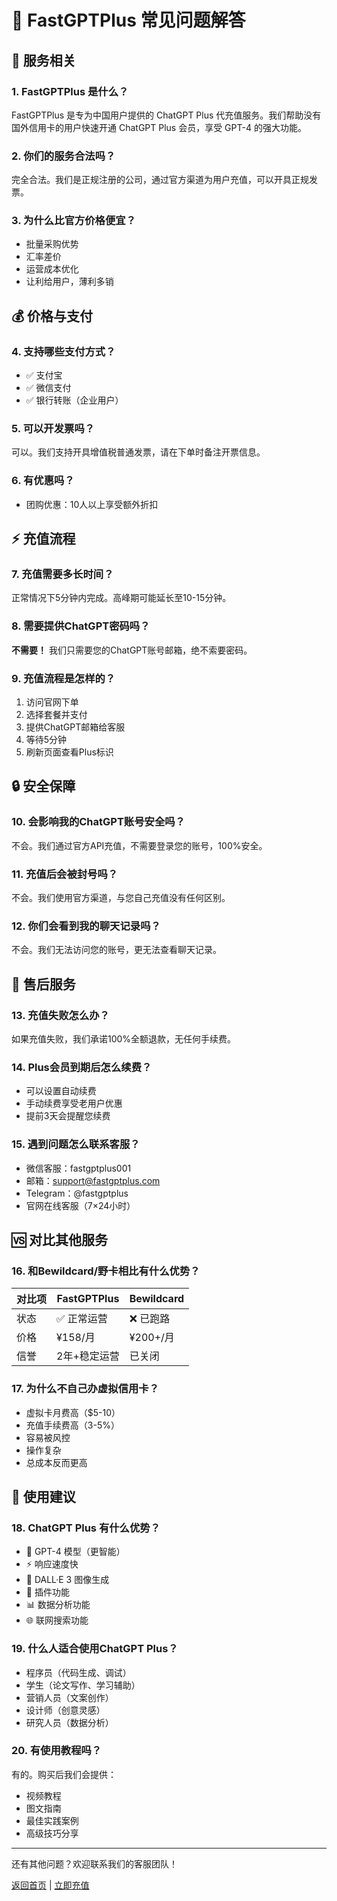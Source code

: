 # 🤔 FastGPTPlus 常见问题解答

## 📌 服务相关

### 1. FastGPTPlus 是什么？
FastGPTPlus 是专为中国用户提供的 ChatGPT Plus 代充值服务。我们帮助没有国外信用卡的用户快速开通 ChatGPT Plus 会员，享受 GPT-4 的强大功能。

### 2. 你们的服务合法吗？
完全合法。我们是正规注册的公司，通过官方渠道为用户充值，可以开具正规发票。

### 3. 为什么比官方价格便宜？
- 批量采购优势
- 汇率差价
- 运营成本优化
- 让利给用户，薄利多销

## 💰 价格与支付

### 4. 支持哪些支付方式？
- ✅ 支付宝
- ✅ 微信支付
- ✅ 银行转账（企业用户）

### 5. 可以开发票吗？
可以。我们支持开具增值税普通发票，请在下单时备注开票信息。

### 6. 有优惠吗？
- 团购优惠：10人以上享受额外折扣

## ⚡ 充值流程

### 7. 充值需要多长时间？
正常情况下5分钟内完成。高峰期可能延长至10-15分钟。

### 8. 需要提供ChatGPT密码吗？
**不需要！** 我们只需要您的ChatGPT账号邮箱，绝不索要密码。

### 9. 充值流程是怎样的？
1. 访问官网下单
2. 选择套餐并支付
3. 提供ChatGPT邮箱给客服
4. 等待5分钟
5. 刷新页面查看Plus标识

## 🔒 安全保障

### 10. 会影响我的ChatGPT账号安全吗？
不会。我们通过官方API充值，不需要登录您的账号，100%安全。

### 11. 充值后会被封号吗？
不会。我们使用官方渠道，与您自己充值没有任何区别。

### 12. 你们会看到我的聊天记录吗？
不会。我们无法访问您的账号，更无法查看聊天记录。

## 🔄 售后服务

### 13. 充值失败怎么办？
如果充值失败，我们承诺100%全额退款，无任何手续费。

### 14. Plus会员到期后怎么续费？
- 可以设置自动续费
- 手动续费享受老用户优惠
- 提前3天会提醒您续费

### 15. 遇到问题怎么联系客服？
- 微信客服：fastgptplus001
- 邮箱：support@fastgptplus.com
- Telegram：@fastgptplus
- 官网在线客服（7×24小时）

## 🆚 对比其他服务

### 16. 和Bewildcard/野卡相比有什么优势？
| 对比项 | FastGPTPlus | Bewildcard |
|--------|-------------|------------|
| 状态 | ✅ 正常运营 | ❌ 已跑路 |
| 价格 | ¥158/月 | ¥200+/月 |
| 信誉 | 2年+稳定运营 | 已关闭 |

### 17. 为什么不自己办虚拟信用卡？
- 虚拟卡月费高（$5-10）
- 充值手续费高（3-5%）
- 容易被风控
- 操作复杂
- 总成本反而更高

## 🎯 使用建议

### 18. ChatGPT Plus 有什么优势？
- 🚀 GPT-4 模型（更智能）
- ⚡ 响应速度快
- 🎨 DALL·E 3 图像生成
- 🔌 插件功能
- 📊 数据分析功能
- 🌐 联网搜索功能

### 19. 什么人适合使用ChatGPT Plus？
- 程序员（代码生成、调试）
- 学生（论文写作、学习辅助）
- 营销人员（文案创作）
- 设计师（创意灵感）
- 研究人员（数据分析）

### 20. 有使用教程吗？
有的。购买后我们会提供：
- 视频教程
- 图文指南
- 最佳实践案例
- 高级技巧分享

---

还有其他问题？欢迎联系我们的客服团队！

[返回首页](README.md) | [立即充值](https://fastgptplus.com)